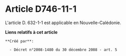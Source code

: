 # Article D746-11-1

L'article D. 632-1-1 est applicable en Nouvelle-Calédonie.

**Liens relatifs à cet article**

	**Créé par**:

	  - Décret n°2008-1480 du 30 décembre 2008 - art. 5
